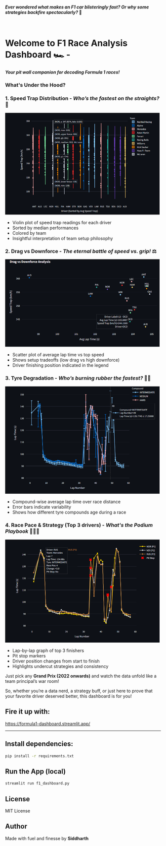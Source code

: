 
#### *Ever wondered what makes an F1 car blisteringly fast? Or why some strategies backfire spectacularly?* 🤔

<br/>

# Welcome to ****F1 Race Analysis Dashboard**** 🏎️ - 
##### *Your pit wall companion for decoding Formula 1 races!*

### What's Under the Hood?

### 1. Speed Trap Distribution - *Who’s the fastest on the straights?* 💨 
<img src="img/image_2025-04-04_02-27-54.png" width="500">

- Violin plot of speed trap readings for each driver
- Sorted by median performances
- Colored by team
- Insightful interpretation of team setup philosophy

### 2. Drag vs Downforce - *The eternal battle of speed vs. grip!* ⚖️
<img src="img/image_2025-04-04_02-29-02.png" width="500">

- Scatter plot of average lap time vs top speed
- Shows setup tradeoffs (low drag vs high downforce)
- Driver finishing position indicated in the legend

### 3. Tyre Degradation - *Who’s burning rubber the fastest?* 🛞🔥
<img src="img/image_2025-04-04_02-32-51.png" width="500">

- Compound-wise average lap time over race distance
- Error bars indicate variability
- Shows how different tyre compounds age during a race

### 4. Race Pace & Strategy (Top 3 drivers) - *What's the Podium Playbook* 🥇🥈🥉
<img src="img/image_2025-04-04_02-33-18.png" width="500">

- Lap-by-lap graph of top 3 finishers
- Pit stop markers
- Driver position changes from start to finish
- Highlights undercut strategies and consistency

Just pick any **Grand Prix (2022 onwards)** and watch the data unfold like a team principal’s war room!

So, whether you’re a data nerd, a strategy buff, or just here to prove that your favorite driver deserved better, this dashboard is for you!

## Fire it up with:

https://formula1-dashboard.streamlit.app/

---

## Install dependencies:
```bash
pip install -r requirements.txt
```
## Run the App (local)
```bash
streamlit run f1_dashboard.py
```
## License
MIT License

## Author
Made with fuel and finesse by **Siddharth** 


